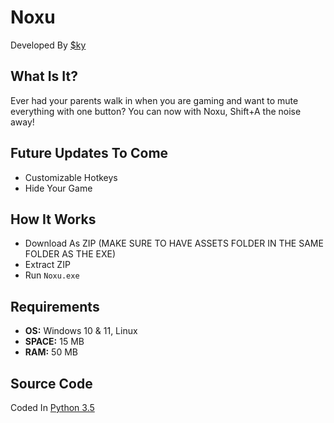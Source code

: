 # Noxu
Developed By [$ky](https://github.com/skyy-rad)

## What Is It?
Ever had your parents walk in when you are gaming and want to mute everything with one button? You can now with Noxu, Shift+A the noise away!

## Future Updates To Come
* Customizable Hotkeys
* Hide Your Game

## How It Works
* Download As ZIP (MAKE SURE TO HAVE ASSETS FOLDER IN THE SAME FOLDER AS THE EXE)
* Extract ZIP
* Run `Noxu.exe`

## Requirements
* **OS:** Windows 10 & 11, Linux
* **SPACE:** 15 MB
* **RAM:** 50 MB

## Source Code
Coded In [Python 3.5]()
